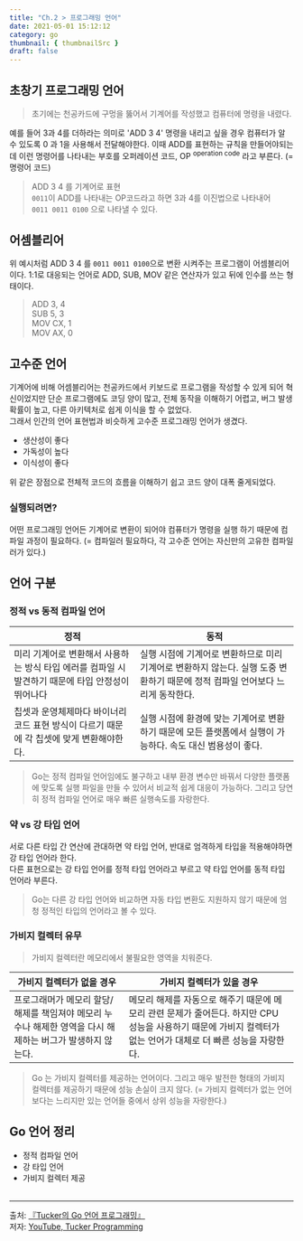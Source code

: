 ```yaml
---
title: "Ch.2 > 프로그래밍 언어"
date: 2021-05-01 15:12:12
category: go
thumbnail: { thumbnailSrc }
draft: false
---
```


## 초창기 프로그래밍 언어
> 초기에는 천공카드에 구멍을 뚫어서 기계어를 작성했고 컴퓨터에 명령을 내렸다.

예를 들어 3과 4를 더하라는 의미로 'ADD 3 4' 명령을 내리고 싶을 경우 컴퓨터가 알 수 있도록 0 과 1을 사용해서 전달해야한다. 이때 ADD를 표현하는 규칙을 만들어야되는데 이런 명령어를 나타내는 부호를 오퍼레이션 코드, OP <sup>operation code</sup> 라고 부른다. (= 명령어 코드)</br>

>ADD 3 4 를 기계어로 표현</br>
`0011`이 ADD를 나타내는 OP코드라고 하면 3과 4를 이진법으로 나타내어</br>
`0011 0011 0100` 으로 나타낼 수 있다.

## 어셈블리어
위 예시처럼 ADD 3 4 를 `0011 0011 0100`으로 변환 시켜주는 프로그램이 어셈블리어이다. 1:1로 대응되는 언어로 ADD, SUB, MOV 같은 연산자가 있고 뒤에 인수를 쓰는 형태이다.

> ADD 3, 4</br>
SUB 5, 3</br>
MOV CX, 1</br>
MOV AX, 0

## 고수준 언어
기계어에 비해 어셈블리어는 천공카드에서 키보드로 프로그램을 작성할 수 있게 되어 혁신이었지만 단순 프로그램에도 코딩 양이 많고, 전체 동작을 이해하기 어렵고, 버그 발생 확률이 높고, 다른 아키텍처로 쉽게 이식을 할 수 없었다.</br>
그래서 인간의 언어 표현법과 비슷하게 고수준 프로그래밍 언어가 생겼다.

- 생산성이 좋다
- 가독성이 높다
- 이식성이 좋다

위 같은 장점으로 전체적 코드의 흐름을 이해하기 쉽고 코드 양이 대폭 줄게되었다.

### 실행되려면?
어떤 프로그래밍 언어든 기계어로 변환이 되어야 컴퓨터가 명령을 실행 하기 때문에 컴파일 과정이 필요하다. (= 컴파일러 필요하다, 각 고수준 언어는 자신만의 고유한 컴파일러가 있다.)

## 언어 구분
### 정적 vs 동적 컴파일 언어
|정적|동적|
|---|---|
|미리 기계어로 변환해서 사용하는 방식 타입 에러를 컴파일 시 발견하기 때문에 타입 안정성이 뛰어나다|실행 시점에 기계어로 변환하므로 미리 기계어로 변환하지 않는다. 실행 도중 변환하기 때문에 정적 컴파일 언어보다 느리게 동작한다.|
|칩셋과 운영체제마다 바이너리 코드 표현 방식이 다르기 때문에 각 칩셋에 맞게 변환해야한다.|실행 시점에 환경에 맞는 기계어로 변환 하기 때문에 모든 플랫폼에서 실행이 가능하다. 속도 대신 범용성이 좋다.|

> Go는 정적 컴파일 언어임에도 불구하고 내부 환경 변수만 바꿔서 다양한 플랫폼에 맞도록 실행 파일을 만들 수 있어서 비교적 쉽게 대응이 가능하다. 그리고 당연히 정적 컴파일 언어로 매우 빠른 실행속도를 자랑한다.

### 약 vs 강 타입 언어
서로 다른 타입 간 연산에 관대하면 약 타입 언어, 반대로 엄격하게 타입을 적용해야하면 강 타입 언어라 한다.</br>
다른 표현으로는 강 타입 언어를 정적 타입 언어라고 부르고 약 타입 언어를 동적 타입 언어라 부른다.

> Go는 다른 강 타입 언어와 비교하면 자동 타입 변환도 지원하지 않기 때문에 엄청 정적인 타입의 언어라고 볼 수 있다.

### 가비지 컬렉터 유무
> 가비지 컬렉터란 메모리에서 불필요한 영역을 치워준다.</br>

|가비지 컬렉터가 없을 경우|가비지 컬렉터가 있을 경우|
|---|---|
|프로그래머가 메모리 할당/해제를 책임져야 메모리 누수나 해제한 영역을 다시 해제하는 버그가 발생하지 않는다.|메모리 해제를 자동으로 해주기 때문에 메모리 관련 문제가 줄어든다. 하지만 CPU 성능을 사용하기 때문에 가비지 컬렉터가 없는 언어가 대체로 더 빠른 성능을 자랑한다.|

> Go 는 가비지 컬렉터를 제공하는 언어이다. 그리고 매우 발전한 형태의 가비지 컬렉터를 제공하기 때문에 성능 손실이 크지 않다. (= 가비지 컬렉터가 없는 언어보다는 느리지만 있는 언어들 중에서 상위 성능을 자랑한다.)

## Go 언어 정리
- 정적 컴파일 언어
- 강 타입 언어
- 가비지 컬렉터 제공
</br></br>

--------

출처: [『Tucker의 Go 언어 프로그래밍』](http://www.yes24.com/Product/Goods/99108736)</br>
저자: [YouTube, Tucker Programming](https://www.youtube.com/channel/UCZp_ftx6UB_32VfVmlS3o_A)